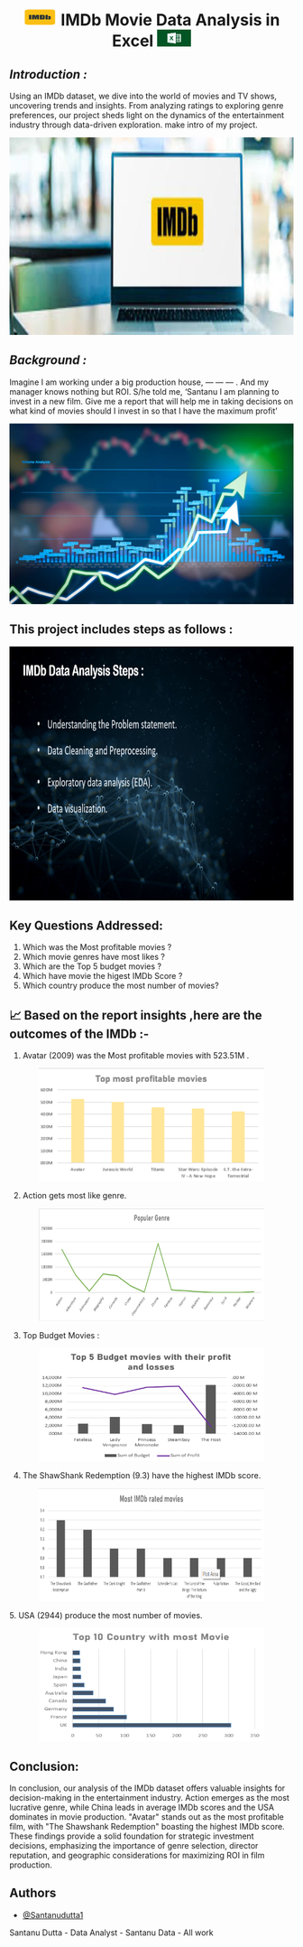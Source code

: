 <h1 align="center">  <img src="IMDb photos/IMDB logo.png" width="60" height="30"/> </a>   IMDb Movie Data Analysis in Excel <a  target="_blank"> <img src="IMDb photos/excel-avancado-1.jpg"  width="60" height="30"/> </a> </h1>

***Introduction :***
-
Using an IMDb dataset, we dive into the world of movies and TV shows, uncovering trends and insights. From analyzing ratings to exploring genre preferences, our project sheds light on the dynamics of the entertainment industry through data-driven exploration. make intro of my project.
<p align="center">
  <img width="600" height="350" src="IMDb photos/images.jpeg">
</p>

***Background :***
-
Imagine I am working under a big production house, — — — . And my manager knows nothing but ROI. S/he told me, ‘Santanu I am planning to invest in a new film. Give me a report that will help me in taking decisions on what kind of movies should I invest in so that I have the maximum profit’
<p align="center">
  <img width="600" height="320" src="IMDb photos/Graph-Analytics.jpg">
</p>


 This project includes steps as follows :
 -
<p align="center">
  <img width="900" height="450" src="IMDb photos/IMDb Step_.png">
</p>

 Key Questions Addressed:
 -
 1. Which was the Most profitable movies ?
 2. Which movie genres have most likes ?
 3. Which are the Top 5 budget movies ?
 4. Which have movie the higest IMDb Score ?
 5. Which country produce the most number of movies?

 📈 Based on the report insights ,here are the outcomes of the IMDb :- 
 -
 
  1. Avatar (2009) was the Most profitable movies with 523.51M .
  <p align="center">
  <img width="400" height="200" src="IMDb photos/Top Most Profitable movie.png">
</p>

  2. Action gets most like genre.
  <p align="center">
  <img width="400" height="200" src="IMDb photos/likes.png">
</p>

  3. Top Budget Movies :
  <p align="center">
  <img width="400" height="200" src="IMDb photos/Top budet movie.png">
</p>

  4. The ShawShank Redemption (9.3) have the highest IMDb score.
 <p align="center">
  <img width="400" height="200" src="IMDb photos/Most IMDb rated.png">
</p>
  5. USA (2944) produce the most number of movies.
 <p align="center">
  <img width="400" height="200" src="IMDb photos/Screenshot 2024-01-31 204503.png">
</p>


Conclusion:
-
In conclusion, our analysis of the IMDb dataset offers valuable insights for decision-making in the entertainment industry. Action emerges as the most lucrative genre, while China leads in average IMDb scores and the USA dominates in movie production. "Avatar" stands out as the most profitable film, with "The Shawshank Redemption" boasting the highest IMDb score. These findings provide a solid foundation for strategic investment decisions, emphasizing the importance of genre selection, director reputation, and geographic considerations for maximizing ROI in film production.


## Authors

- [@Santanudutta1](https://github.com/SantanuDutta1)

Santanu Dutta - Data Analyst - Santanu Data - All work
